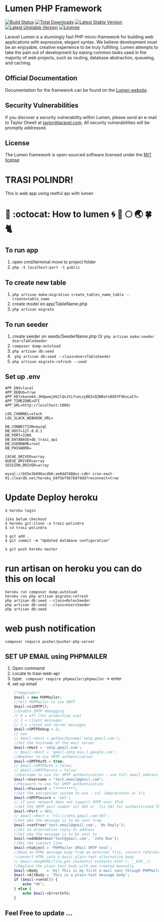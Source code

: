 # Lumen PHP Framework

[![Build Status](https://travis-ci.org/laravel/lumen-framework.svg)](https://travis-ci.org/laravel/lumen-framework)
[![Total Downloads](https://poser.pugx.org/laravel/lumen-framework/d/total.svg)](https://packagist.org/packages/laravel/lumen-framework)
[![Latest Stable Version](https://poser.pugx.org/laravel/lumen-framework/v/stable.svg)](https://packagist.org/packages/laravel/lumen-framework)
[![Latest Unstable Version](https://poser.pugx.org/laravel/lumen-framework/v/unstable.svg)](https://packagist.org/packages/laravel/lumen-framework)
[![License](https://poser.pugx.org/laravel/lumen-framework/license.svg)](https://packagist.org/packages/laravel/lumen-framework)

Laravel Lumen is a stunningly fast PHP micro-framework for building web applications with expressive, elegant syntax. We believe development must be an enjoyable, creative experience to be truly fulfilling. Lumen attempts to take the pain out of development by easing common tasks used in the majority of web projects, such as routing, database abstraction, queueing, and caching.

## Official Documentation

Documentation for the framework can be found on the [Lumen website](http://lumen.laravel.com/docs).

## Security Vulnerabilities

If you discover a security vulnerability within Lumen, please send an e-mail to Taylor Otwell at taylor@laravel.com. All security vulnerabilities will be promptly addressed.

## License

The Lumen framework is open-sourced software licensed under the [MIT license](http://opensource.org/licenses/MIT)


# TRASI POLINDR!
This is web app using restful api with lumen

# :trident: :octocat: How to lumen :cyclone: :banana: :full_moon: :earth_asia: :four_leaf_clover: :cat2:

## To run app
1. open cmd/terminal move to project folder
2. ``` php -S localhost:port -t public ```

## To create new table
1. ``` php artisan make:migration create_tables_name_table --create=table_name ```
2. create model on app/TableName.php
3. ``` php artisan migrate ```

## To run seeder 
1. create seeder on seeds/SeederName.php Or ```php artisan make:seeder UsersTableSeeder```
2. ``` composer dump-autoload ```
3. ``` php artisan db:seed ```
4. ``` php artisan db:seed --class=UsersTableSeeder```
5. ``` php artisan migrate:refresh --seed ```

## Set up .env
``` 
APP_ENV=local
APP_DEBUG=true
APP_KEY=base64:JHdpwwjAk2lQxJtLfvoLxy8D2vQZW8ats0GEYF9GuLaCY=
APP_TIMEZONE=UTC
APP_URL=http://localhost:1000/

LOG_CHANNEL=stack
LOG_SLACK_WEBHOOK_URL=

DB_CONNECTION=mysql
DB_HOST=127.0.0.1
DB_PORT=3306
DB_DATABASE=db_trasi_api
DB_USERNAME=root
DB_PASSWORD=

CACHE_DRIVER=array
QUEUE_DRIVER=array
SESSION_DRIVER=array
```

```
mysql://b55e3b896acdb6:ae0dd748@us-cdbr-iron-east-01.cleardb.net/heroku_b9f5bf567b8f9dd?reconnect=true
```


# Update Deploy heroku

```
$ heroku login

Jika belum checkout
$ heroku git:clone -a trasi-polindra
$ cd trasi-polindra

$ git add .
$ git commit -m "Updated database configuration"

$ git push heroku master

```
# run  artisan on heroku you can do this on local
```
heroku run composer dump-autoload
heroku run php artisan migrate:refresh
php artisan db:seed --class=RolesSeeder
php artisan db:seed --class=UsersSeeder
php artisan db:seed
```

# web push notification
```
composer require pusher/pusher-php-server
```

## SET UP EMAIL using PHPMAILER
1. Open command
2. Locate to trasi-web-api
3. type: ``` composer require phpmailer/phpmailer``` -> enter
4. set up email 
```php
    /*template*/
    $mail = new PHPMailer;
    //Tell PHPMailer to use SMTP
    $mail->isSMTP();
    //Enable SMTP debugging
    // 0 = off (for production use)
    // 1 = client messages
    // 2 = client and server messages
    $mail->SMTPDebug = 2;
    // use
    // $mail->Host = gethostbyname('smtp.gmail.com');
    //Set the hostname of the mail server
    $mail->Host = 'smtp.gmail.com';
    // $mail->Host = 'gmail-smtp-msa.l.google.com';
    //Whether to use SMTP authentication
    $mail->SMTPAuth = true;
    // $mail->SMTPAuth = false;
    // $mail->SMTPSecure = false;
    //Username to use for SMTP authentication - use full email address for gmail
    $mail->Username = "test.email@gmail.com";
    //Password to use for SMTP authentication
    $mail->Password = "********";
    //Set the encryption system to use - ssl (deprecated) or tls
    $mail->SMTPSecure = 'ssl';
    // if your network does not support SMTP over IPv6
    //Set the SMTP port number ssl 465 or  tls 587 for authenticated TLS, a.k.a. RFC4409 SMTP submission
    $mail->Port = 465;
    // $mail->Host = 'tls://smtp.gmail.com:587';
    //Set who the message is to be sent from
    $mail->setFrom('test.email@gmail.com', 'No Reply');
    //Set an alternative reply-to address
    //Set who the message is to be sent to
    $mail->addAddress('test@gmail.com', 'John Doe');
    //Set the subject line
    $mail->Subject = 'PHPMailer GMail SMTP test';
    //Read an HTML message body from an external file, convert referenced images to embedded,
    //convert HTML into a basic plain-text alternative body
    // $mail->msgHTML(file_get_contents('contents.html'), __DIR__);
    //Replace the plain text body with one created manually
    $mail->Body    = 'Hi! This is my first e-mail sent through PHPMailer.';
    $mail->AltBody = 'This is a plain-text message body';
    if ($mail->send()) {
        echo "OK";
    } else { 
        echo $mail->ErrorInfo;
    }
```

## Feel Free to update ...
